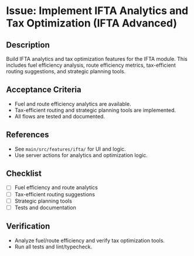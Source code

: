 # Issue: Implement IFTA Analytics and Tax Optimization (IFTA Advanced)

## Description
Build IFTA analytics and tax optimization features for the IFTA module. This includes fuel efficiency analysis, route efficiency metrics, tax-efficient routing suggestions, and strategic planning tools.

## Acceptance Criteria
- Fuel and route efficiency analytics are available.
- Tax-efficient routing and strategic planning tools are implemented.
- All flows are tested and documented.

## References
- See `main/src/features/ifta/` for UI and logic.
- Use server actions for analytics and optimization logic.

## Checklist
- [ ] Fuel efficiency and route analytics
- [ ] Tax-efficient routing suggestions
- [ ] Strategic planning tools
- [ ] Tests and documentation

## Verification
- Analyze fuel/route efficiency and verify tax optimization tools.
- Run all tests and lint/typecheck.
